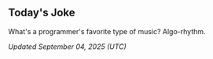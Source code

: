 ## Today's Joke
What's a programmer's favorite type of music? Algo-rhythm.

*Updated September 04, 2025 (UTC)*
